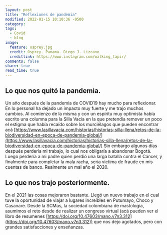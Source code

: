 ```yaml
---
layout: post
title: "Reflexiones de pandemia"
modified: 2022-01-15 10:10:36 -0500
category:
tags:   
  - Covid
  - blog
image:
  feature: osprey.jpg
  credit: Osprey. Panama. Diego J. Lizcano
  creditlink: https://www.instagram.com/walking_tapir/
comments: false
share: true
read_time: true
---
```


## Lo que nos quitó la pandemia. 


Un año después de la pandemia de COVID19 hay mucho para reflexionar. En lo personal ha dejado un impacto muy fuerte y me trajo muchos cambios. Al comienzo de la misma y con un espíritu muy optimista había escrito una columna para la Silla Vacía en la que pretendía remover un poco el estigma que había recaído sobre los murciélagos que pueden encontrar acá [https://www.lasillavacia.com/historias/historias-silla-llena/retos-de-la-biodiversidad-en-epoca-de-pandemia-global/](https://www.lasillavacia.com/historias/historias-silla-llena/retos-de-la-biodiversidad-en-epoca-de-pandemia-global/) Sin embargo algunos días después perdería mi trabajo, lo cual nos obligaría a abandonar Bogotá. Luego perdería a mi padre quien perdió una larga batalla contra el Cáncer, y finalmente para completar la mala racha, seria victima de fraude en mis cuentas de banco.  Realmente un mal año el 2020. 

## Lo que nos trajo posteriormente.

En el 2021 las cosas mejoraron bastante. Llegó un nuevo trabajo en el cual tuve la oportunidad de viajar a lugares increíbles en Putumayo, Choco y Casanare. Desde la SCMas, la sociedad colombiana de mastología, asumimos el reto desde de realizar un congreso virtual (acá pueden ver el libro de resumenes [https://doi.org/10.47603/mano.v7n3.312](https://doi.org/10.47603/mano.v7n3.312)) que nos dejo agotados, pero con grandes satisfacciones y enseñanzas. 





